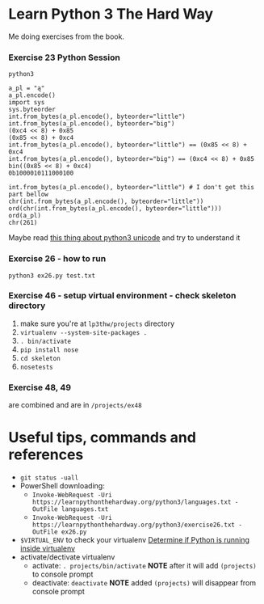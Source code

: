 # Learn Python 3 The Hard Way
Me doing exercises from the book.

### Exercise 23 Python Session

```
python3

a_pl = "ą"
a_pl.encode()
import sys
sys.byteorder
int.from_bytes(a_pl.encode(), byteorder="little")
int.from_bytes(a_pl.encode(), byteorder="big")
(0xc4 << 8) + 0x85
(0x85 << 8) + 0xc4
int.from_bytes(a_pl.encode(), byteorder="little") == (0x85 << 8) + 0xc4
int.from_bytes(a_pl.encode(), byteorder="big") == (0xc4 << 8) + 0x85
bin((0x85 << 8) + 0xc4)
0b1000010111000100

int.from_bytes(a_pl.encode(), byteorder="little") # I don't get this part bellow
chr(int.from_bytes(a_pl.encode(), byteorder="little"))
ord(chr(int.from_bytes(a_pl.encode(), byteorder="little")))
ord(a_pl)
chr(261)
```

Maybe read [this thing about python3 unicode](https://docs.python.org/3/howto/unicode.html) and try to understand it

### Exercise 26 - how to run
`python3 ex26.py test.txt`

### Exercise 46 - setup virtual environment - check skeleton directory
1. make sure you're at `lp3thw/projects` directory
2. `virtualenv --system-site-packages .`
3. `. bin/activate`
4. `pip install nose`
5. `cd skeleton`
6. `nosetests`

### Exercise 48, 49
are combined and are in `/projects/ex48`


# Useful tips, commands and references
- `git status -uall`
- PowerShell downloading:
  * `Invoke-WebRequest -Uri https://learnpythonthehardway.org/python3/languages.txt -OutFile languages.txt`
  * `Invoke-WebRequest -Uri https://learnpythonthehardway.org/python3/exercise26.txt -OutFile ex26.py`
- `$VIRTUAL_ENV` to check your virtualenv [Determine if Python is running inside virtualenv](https://stackoverflow.com/questions/1871549/determine-if-python-is-running-inside-virtualenv)
- activate/dectivate virtualenv
  - activate: `. projects/bin/activate` **NOTE** after it will add `(projects)` to console prompt 
  - deactivate: `deactivate` **NOTE** added `(projects)` will disappear from console prompt